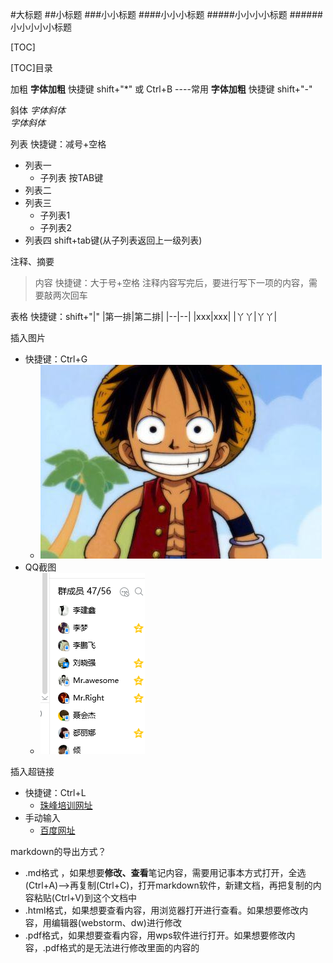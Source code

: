 #大标题
##小标题
###小小标题
####小小小标题
#####小小小小标题
######小小小小小标题

[TOC]

[TOC]目录

加粗
**字体加粗**  快捷键 shift+"*" 或 Ctrl+B  ----常用
__字体加粗__ 快捷键 shift+"-"

斜体
*字体斜体*  
_字体斜体_

列表  快捷键：减号+空格
- 列表一
	- 子列表 按TAB键
- 列表二
- 列表三
	- 子列表1
	- 子列表2
- 列表四 shift+tab键(从子列表返回上一级列表)

注释、摘要
> 内容 快捷键：大于号+空格
> 注释内容写完后，要进行写下一项的内容，需要敲两次回车

表格 快捷键：shift+"|"
|第一排|第二排|
|--|--|
|xxx|xxx|
|丫丫|丫丫|

插入图片
- 快捷键：Ctrl+G 
	- ![Alt text](./0.jpg)
- QQ截图
	- ![Alt text](./1520219505707.png)

插入超链接
- 快捷键：Ctrl+L
	- [珠峰培训网址](http://www.zhufengpeixun.cn)
- 手动输入
	- [百度网址](http://www.baidu.com)

markdown的导出方式？
- .md格式 ，如果想要**修改、查看**笔记内容，需要用记事本方式打开，全选(Ctrl+A)-->再复制(Ctrl+C)，打开markdown软件，新建文档，再把复制的内容粘贴(Ctrl+V)到这个文档中
- .html格式，如果想要查看内容，用浏览器打开进行查看。如果想要修改内容，用编辑器(webstorm、dw)进行修改
- .pdf格式，如果想要查看内容，用wps软件进行打开。如果想要修改内容，.pdf格式的是无法进行修改里面的内容的












